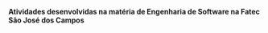 <strong>Atividades desenvolvidas na matéria de Engenharia de Software na Fatec São José dos Campos</strong>
